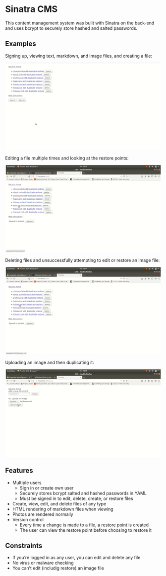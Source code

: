 # Sinatra CMS #

This content management system was built with Sinatra on the back-end and uses
bcrypt to securely store hashed and salted passwords.

## Examples ##

Signing up, viewing text, markdown, and image files, and creating a file:
<p align="center">
  <img alt="Screencast of website part 1" src="examples/example1.gif">
</p>

Editing a file multiple times and looking at the restore points:
<p align="center">
  <img alt="Screencast of website part 2" src="examples/example2.gif">
</p>

Deleting files and unsuccessfully attempting to edit or restore an image file:
<p align="center">
  <img alt="Screencast of website part 3" src="examples/example3.gif">
</p>

Uploading an image and then duplicating it:
<p align="center">
  <img alt="Screencast of website part 4" src="examples/example4.gif">
</p>

## Features ##

- Multiple users
  - Sign in or create own user
  - Securely stores bcrypt salted and hashed passwords in YAML
  - Must be signed in to edit, delete, create, or restore files
- Create, view, edit, and delete files of any type
- HTML rendering of markdown files when viewing
- Photos are rendered normally
- Version control
  - Every time a change is made to a file, a restore point is created
  - The user can view the restore point before choosing to restore it 

## Constraints ##

- If you’re logged in as any user, you can edit and delete any file
- No virus or malware checking
- You can’t edit (includig restore) an image file
